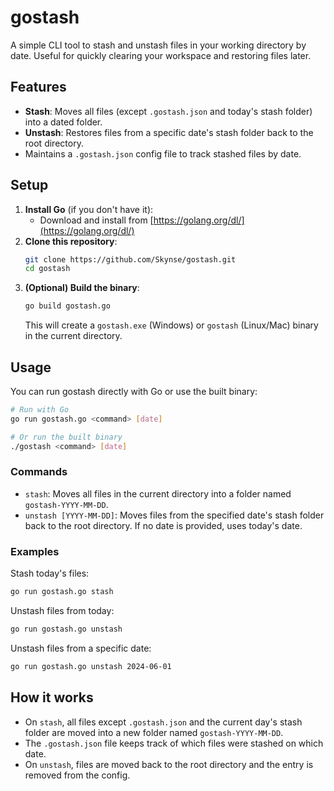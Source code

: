 # gostash

A simple CLI tool to stash and unstash files in your working directory by date. Useful for quickly clearing your workspace and restoring files later.

## Features

- **Stash**: Moves all files (except `.gostash.json` and today's stash folder) into a dated folder.
- **Unstash**: Restores files from a specific date's stash folder back to the root directory.
- Maintains a `.gostash.json` config file to track stashed files by date.

## Setup

1. **Install Go** (if you don't have it):
   - Download and install from [https://golang.org/dl/](https://golang.org/dl/)
2. **Clone this repository**:
   ```sh
   git clone https://github.com/Skynse/gostash.git
   cd gostash
   ```
3. **(Optional) Build the binary**:
   ```sh
   go build gostash.go
   ```
   This will create a `gostash.exe` (Windows) or `gostash` (Linux/Mac) binary in the current directory.

## Usage

You can run gostash directly with Go or use the built binary:

```sh
# Run with Go
go run gostash.go <command> [date]

# Or run the built binary
./gostash <command> [date]
```

### Commands

- `stash`: Moves all files in the current directory into a folder named `gostash-YYYY-MM-DD`.
- `unstash [YYYY-MM-DD]`: Moves files from the specified date's stash folder back to the root directory. If no date is provided, uses today's date.

### Examples

Stash today's files:
```sh
go run gostash.go stash
```

Unstash files from today:
```sh
go run gostash.go unstash
```

Unstash files from a specific date:
```sh
go run gostash.go unstash 2024-06-01
```

## How it works

- On `stash`, all files except `.gostash.json` and the current day's stash folder are moved into a new folder named `gostash-YYYY-MM-DD`.
- The `.gostash.json` file keeps track of which files were stashed on which date.
- On `unstash`, files are moved back to the root directory and the entry is removed from the config.